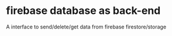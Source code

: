 # firebase database as back-end

A interface to send/delete/get data from firebase firestore/storage 
